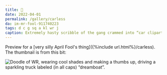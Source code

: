 ```yaml
---
title: 🚗
date: 2022-04-01
permalink: /gallery/carless
da: im-mr-fool-911740223
tags: d c g sq a kl wr j
caption: Extremely hasty scribble of the gang crammed into “car clipart.
---
```

Preview for a [very silly April Fool's thing]({%include url.html%}/carless). The thumbnail is from this bit:

<img src="{%include url.html%}/assets/img/carless/8a.png" alt="Doodle of WR, wearing cool shades and making a thumbs up, driving a sparkling truck labeled (in all caps) “dreamboat”."/>